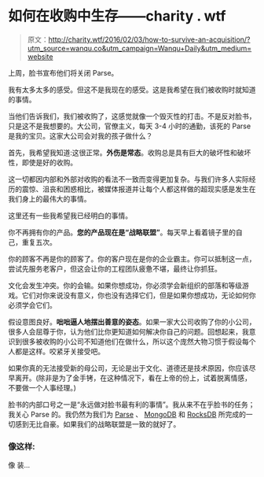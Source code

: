 # 如何在收购中生存——charity . wtf

> 原文：<http://charity.wtf/2016/02/03/how-to-survive-an-acquisition/?utm_source=wanqu.co&utm_campaign=Wanqu+Daily&utm_medium=website>

上周，脸书宣布他们将关闭 Parse。

我有太多太多的感受。但这不是我现在的感受。这是我希望在我们被收购时就知道的事情。

当他们告诉我们，我们被收购了，这感觉就像一个毁灭性的打击。不是反对脸书，只是这不是我想要的。大公司，官僚主义，每天 3-4 小时的通勤，该死的 Parse 是我的宝贝。这家大公司会对我的孩子做什么？

首先，我希望我知道:这很正常。**外伤是常态**。收购总是具有巨大的破坏性和破坏性，即使是好的收购。

这一切都因内部和外部对收购的看法不一致而变得更加复杂。与我们许多人实际经历的震惊、沮丧和困惑相比，被媒体报道并让每个人都这样做的超现实感是发生在我们身上的最伟大的事情。

这里还有一些我希望我已经明白的事情。

你不再拥有你的产品。**您的产品现在是“战略联盟”**。每天早上看着镜子里的自己，重复五次。

你的顾客不再是你的顾客了。你的客户现在是你的企业霸主。你可以抵制这一点，尝试先服务老客户，但这会让你的工程团队疲惫不堪，最终让你抓狂。

文化会发生冲突。你的会输。如果你想成功，你必须学会新组织的部落和等级游戏。它们对你来说没有意义，你也没有选择它们，但是如果你想成功，无论如何你必须学会它们。

假设意图良好。**咄咄逼人地摆出善意的姿态**。如果一家大公司收购了你的小公司，很多人会屈尊于你，认为他们比你更知道如何解决你自己的问题。回想起来，我意识到很多被收购的小公司不知道他们在做什么，所以这个庞然大物习惯于假设每个人都是这样。咬紧牙关接受吧。

如果你真的无法接受新的母公司，无论是出于文化、道德还是技术原因，你应该尽早离开。(除非是为了金手铐，在这种情况下，看在上帝的份上，试着脱离情感，不要做一个人事经理。)

脸书的内部口号之一是“永远做对脸书最有利的事情”。我从来不在乎脸书的任务；我关心 Parse 的。我仍然为我们为 [Parse](https://parse.com) 、 [MongoDB](https://mongodb.com) 和 [RocksDB](http://rocksdb.org) 所完成的一切感到无比自豪。如果我们的战略联盟是一致的就好了。

### 像这样:

像 装...